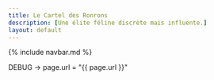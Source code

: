 ```yaml
---
title: Le Cartel des Ronrons
description: [Une élite féline discrète mais influente.]
layout: default
---
```


{% include navbar.md %}

<p>DEBUG → page.url = "{{ page.url }}"</p>
